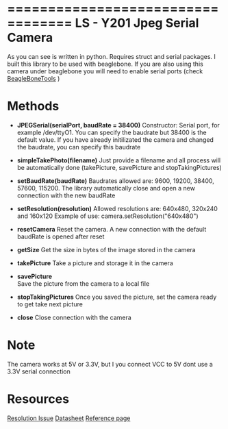 ==================================
LS - Y201 Jpeg Serial Camera
==================================

As you can see is written in python. Requires struct and serial packages.
I built this library to be used with beaglebone. If you are also using
this camera under beaglebone you will need to enable serial ports (check [BeagleBoneTools](https://github.com/maxpowel/BeagleBone-Tools) )

Methods
=========

* **JPEGSerial(serialPort, baudRate = 38400)**
  Constructor: 
  Serial port, for example /dev/ttyO1.
  You can specify the baudrate but 38400 is the default value. If you have already initilizated the camera and changed the baudrate, you can specify this baudrate
  
* **simpleTakePhoto(filename)**
  Just provide a filename and all process will be automatically done (takePicture, savePicture and stopTakingPictures)

* **setBaudRate(baudRate)**
  Baudrates allowed are: 9600, 19200, 38400, 57600, 115200.
  The library automatically close and open a new connection with the new baudRate

* **setResolution(resolution)**
  Allowed resolutions are: 640x480, 320x240 and 160x120
  Example of use: camera.setResolution("640x480")

* **resetCamera**
  Reset the camera. A new connection with the default baudRate is opened after reset

* **getSize**
  Get the size in bytes of the image stored in the camera

* **takePicture**
  Take a picture and storage it in the camera
  
* **savePicture**  
  Save the picture from the camera to a local file
  
* **stopTakingPictures**
  Once you saved the picture, set the camera ready to get take next picture

* **close**
  Close connection with the camera
  

Note
===========
The camera works at 5V or 3.3V, but I you connect VCC to 5V dont use a 3.3V serial connection


Resources
=========
[Resolution Issue](http://www.linksprite.com/faq/shownews.php?lang=en&id=83)
[Datasheet](http://www.sparkfun.com/datasheets/Sensors/Imaging/1274419957.pdf)
[Reference page](https://www.sparkfun.com/products/10061)
